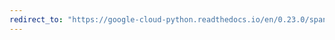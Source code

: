 ```yaml
---
redirect_to: "https://google-cloud-python.readthedocs.io/en/0.23.0/spanner-database-api.html"
---
```

